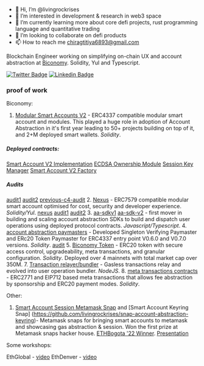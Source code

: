 - 👋 Hi, I’m @livingrockrises
- 👀 I’m interested in development & research in web3 space
- 🌱 I’m currently learning more about core defi projects, rust programming language and quantitative trading
- 💞️ I’m looking to collaborate on defi products
- 📫 How to reach me chiragtitiya6893@gmail.com

<!---
livingrockrises/livingrockrises is a ✨ special ✨ repository because its `README.md` (this file) appears on your GitHub profile.
You can click the Preview link to take a look at your changes.
--->
Blockchain Engineer working on simplifying on-chain UX and account abstraction at [Biconomy](https://biconomy.io/). Solidity, Yul and Typescript.

 [![Twitter Badge](https://img.shields.io/badge/-@0xlivingrock-1ca0f1?style=flat-square&labelColor=1ca0f1&logo=twitter&logoColor=white&link=https://twitter.com/0xlivingrock)](https://twitter.com/0xlivingrock) [![Linkedin Badge](https://img.shields.io/badge/-chirag-titiya-blue?style=flat-square&logo=Linkedin&logoColor=white&link=https://www.linkedin.com/in/chirag-t-75110473/)](https://www.linkedin.com/in/chirag-t-75110473/)

### proof of work

Biconomy:
1. [Modular Smart Accounts V2](https://github.com/bcnmy/reflux) -  ERC4337 compatible modular smart account and modules. This played a huge role in adoption of Account Abstraction in it's first year leading to 50+ projects building on top of it, and 2+M deployed smart wallets.  *Solidity*.
##### Deployed contracts:
[Smart Account V2 Implementation](https://contractscan.xyz/contract/0x0000002512019dafb59528b82cb92d3c5d2423ac)
[ECDSA Ownership Module](https://contractscan.xyz/contract/0x0000001c5b32f37f5bea87bdd5374eb2ac54ea8e)
[Session Key Manager](https://contractscan.xyz/contract/0x000002fbffedd9b33f4e7156f2de8d48945e7489)
[Smart Account V2 Factory](https://contractscan.xyz/contract/0x000000a56aaca3e9a4c479ea6b6cd0dbcb6634f5)
##### Audits
[audit1](https://github.com/bcnmy/scw-contracts/blob/dfd6fad093f5c6904f8c0851b4f873d64391cdbb/audits/Biconomy%20Smart%20Account%20And%20Session%20Keys%20-%20Kawach%20Audit%20Report.pdf)
[audit2](https://github.com/bcnmy/scw-contracts/blob/develop/audits/Biconomy%20Smart%20Account%20-%20Zellic%20Audit%20Report.pdf)
[previous-c4-audit](https://github.com/code-423n4/2023-01-biconomy-findings)
2. [Nexus](https://github.com/bcnmy/nexus) - ERC7579 compatible modular smart account optimised for cost, security and developer experience. *Solidity/Yul*.
[nexus](https://contractscan.xyz/contract/0x000000039dfcAd030719B07296710F045F0558f7)
[audit1](https://github.com/bcnmy/nexus/blob/dev/audits/report-cantinacode-biconomy-0708-final.pdf)
[audit2](https://github.com/bcnmy/nexus/blob/dev/audits/CodeHawks-Cyfrin-Competition-170924.pdf)
3. [aa-sdkv1](https://github.com/bcnmy/biconomy-client-sdk) [aa-sdk-v2](https://github.com/bcnmy/sdk) - first mover in building and scaling account abstraction SDKs to build and dispatch user operations using deployed protocol contracts. *Javascript/Typescript*.
4. [account abstraction paymasters](https://github.com/bcnmy/biconomy-paymasters/tree/develop) - Developed Singleton Verifying Paymaster and ERc20 Token Paymaster for ERC4337 entry point V0.6.0 and V0.7.0 versions.  *Solidity*. [audit](https://github.com/bcnmy/biconomy-paymasters/blob/develop/audits/Token%20Paymaster%20-%20Zellic%20Audit%20Report.pdf)
5. [Biconomy Token](https://github.com/bcnmy/biconomy-contracts/tree/master/contracts) - ERC20 token with secure access control, upgradeability, meta transactions, and granular configuration. *Solidity*. Deployed over 4 mainnets with total market cap over 350M.
7. [Transaction relayer/bundler](https://github.com/bcnmy/bundler) - Gasless transactions relay and evolved into user operation bundler. *NodeJS*.
8. [meta transactions contracts](https://github.com/bcnmy/mexa/tree/master/contracts/6/forwarder) - ERC2771 and EIP712 based meta transactions that allows fee abstraction by sponsorship and ERC20 payment modes. *Solidity*.

Other:
1.  [Smart Account Session Metamask Snap](https://github.com/livingrockrises/snap-auto-approvals) and [Smart Account Keyring Snap] (https://github.com/livingrockrises/snap-account-abstraction-keyring)- Metamask snaps for bringing smart accounts to metamask and showcasing gas abstraction & session. Won the first prize at Metamask snaps hacker house. [ETHBogota '22 Winner](https://medium.com/bitdao/bitdao-metamask-snaps-game7-host-bitdaos-first-ever-sozu-haus-hacker-house-43c4c169fb05). [Presentation](https://hackmd.io/f_cLLlgsSJC_hxlEMGpx4A#)

Some workshops:

EthGlobal - [video](https://www.youtube.com/watch?v=xcoAbS4UEOE)
EthDenver - [video](https://www.youtube.com/watch?v=b5bG4He0BkU)

